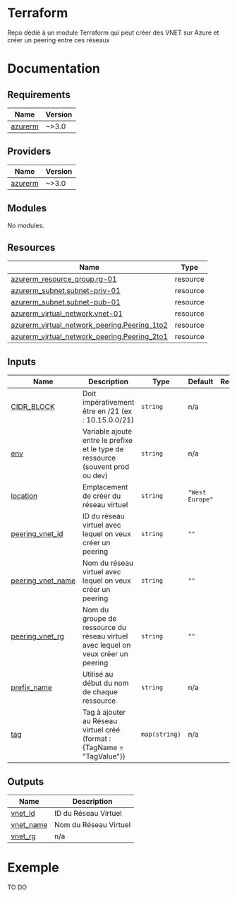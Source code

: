 # Terraform

Repo dédié à un module Terraform qui peut créer des VNET sur Azure et créer un peering entre ces réseaux

# Documentation

<!-- BEGIN_TF_DOCS -->
## Requirements

| Name | Version |
|------|---------|
| <a name="requirement_azurerm"></a> [azurerm](#requirement\_azurerm) | ~>3.0 |

## Providers

| Name | Version |
|------|---------|
| <a name="provider_azurerm"></a> [azurerm](#provider\_azurerm) | ~>3.0 |

## Modules

No modules.

## Resources

| Name | Type |
|------|------|
| [azurerm_resource_group.rg-01](https://registry.terraform.io/providers/hashicorp/azurerm/latest/docs/resources/resource_group) | resource |
| [azurerm_subnet.subnet-priv-01](https://registry.terraform.io/providers/hashicorp/azurerm/latest/docs/resources/subnet) | resource |
| [azurerm_subnet.subnet-pub-01](https://registry.terraform.io/providers/hashicorp/azurerm/latest/docs/resources/subnet) | resource |
| [azurerm_virtual_network.vnet-01](https://registry.terraform.io/providers/hashicorp/azurerm/latest/docs/resources/virtual_network) | resource |
| [azurerm_virtual_network_peering.Peering_1to2](https://registry.terraform.io/providers/hashicorp/azurerm/latest/docs/resources/virtual_network_peering) | resource |
| [azurerm_virtual_network_peering.Peering_2to1](https://registry.terraform.io/providers/hashicorp/azurerm/latest/docs/resources/virtual_network_peering) | resource |

## Inputs

| Name | Description | Type | Default | Required |
|------|-------------|------|---------|:--------:|
| <a name="input_CIDR_BLOCK"></a> [CIDR\_BLOCK](#input\_CIDR\_BLOCK) | Doit impérativement être en /21 (ex : 10.15.0.0/21) | `string` | n/a | yes |
| <a name="input_env"></a> [env](#input\_env) | Variable ajouté entre le prefixe et le type de ressource (souvent prod ou dev) | `string` | n/a | yes |
| <a name="input_location"></a> [location](#input\_location) | Emplacement de créer du réseau virtuel | `string` | `"West Europe"` | no |
| <a name="input_peering_vnet_id"></a> [peering\_vnet\_id](#input\_peering\_vnet\_id) | ID du réseau virtuel avec lequel on veux créer un peering | `string` | `""` | no |
| <a name="input_peering_vnet_name"></a> [peering\_vnet\_name](#input\_peering\_vnet\_name) | Nom du réseau virtuel avec lequel on veux créer un peering | `string` | `""` | no |
| <a name="input_peering_vnet_rg"></a> [peering\_vnet\_rg](#input\_peering\_vnet\_rg) | Nom du groupe de ressource du réseau virtuel avec lequel on veux créer un peering | `string` | `""` | no |
| <a name="input_prefix_name"></a> [prefix\_name](#input\_prefix\_name) | Utilisé au début du nom de chaque ressource | `string` | n/a | yes |
| <a name="input_tag"></a> [tag](#input\_tag) | Tag à ajouter au Réseau virtuel créé (format : {TagName = "TagValue"}) | `map(string)` | n/a | yes |

## Outputs

| Name | Description |
|------|-------------|
| <a name="output_vnet_id"></a> [vnet\_id](#output\_vnet\_id) | ID du Réseau Virtuel |
| <a name="output_vnet_name"></a> [vnet\_name](#output\_vnet\_name) | Nom du Réseau Virtuel |
| <a name="output_vnet_rg"></a> [vnet\_rg](#output\_vnet\_rg) | n/a |
<!-- END_TF_DOCS -->

# Exemple

TO DO
